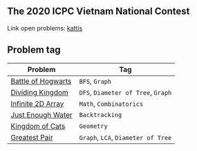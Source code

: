 ## The 2020 ICPC Vietnam National Contest
Link open problems: [kattis](https://open.kattis.com/problem-sources/The%202020%20ICPC%20Vietnam%20National%20Contest)

## Problem tag
| Problem                           | Tag               |
| ---------                         | ------            |
| [Battle of Hogwarts](B/sol.cpp)   | `BFS`, `Graph`    |
| [Dividing Kingdom](D/sol.cpp)     | `DFS`, `Diameter of Tree`, `Graph` |
| [Infinite 2D Array](I/sol.cpp)    | `Math`, `Combinatorics` |
| [Just Enough Water](J/sol.cpp)    | `Backtracking`    |
| [Kingdom of Cats](K/sol.cpp)      | `Geometry`        |
| [Greatest Pair](G/sol.cpp)        | `Graph`, `LCA`, `Diameter of Tree` |